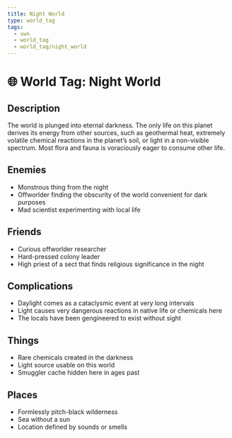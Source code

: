 ```yaml
---
title: Night World
type: world_tag
tags:
  - swn
  - world_tag
  - world_tag/night_world
---
```

# 🌐 World Tag: Night World

## Description
The world is plunged into eternal darkness. The only life on this planet derives its energy from other sources, such as geothermal heat, extremely volatile chemical reactions in the planet’s soil, or light in a non-visible spectrum. Most flora and fauna is voraciously eager to consume other life.
## Enemies
- Monstrous thing from the night
- Offworlder finding the obscurity of the world convenient for dark purposes
- Mad scientist experimenting with local life

## Friends
- Curious offworlder researcher
- Hard-pressed colony leader
- High priest of a sect that finds religious significance in the night

## Complications
- Daylight comes as a cataclysmic event at very long intervals
- Light causes very dangerous reactions in native life or chemicals here
- The locals have been gengineered to exist without sight

## Things
- Rare chemicals created in the darkness
- Light source usable on this world
- Smuggler cache hidden here in ages past

## Places
- Formlessly pitch-black wilderness
- Sea without a sun
- Location defined by sounds or smells

